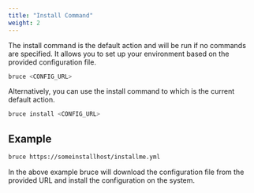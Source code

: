 ```yaml
---
title: "Install Command"
weight: 2
---
```

The install command is the default action and will be run if no commands are specified. It allows you to set up your environment based on the provided configuration file.

```bash
bruce <CONFIG_URL>
```
Alternatively, you can use the install command to which is the current default action.

```bash
bruce install <CONFIG_URL>
```

## Example
```bash
bruce https://someinstallhost/installme.yml
```

In the above example bruce will download the configuration file from the provided URL and install the configuration on the system.